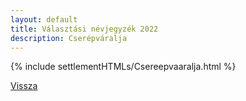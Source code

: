 ```yaml
---
layout: default
title: Választási névjegyzék 2022
description: Cserépváralja
---
```


{% include settlementHTMLs/Csereepvaaralja.html %}

[Vissza](./)